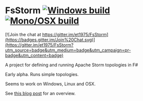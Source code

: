 FsStorm [![Windows build](https://ci.appveyor.com/api/projects/status/7jl4q2tohrol89ih?svg=true)](https://ci.appveyor.com/project/et1975/FsStorm) [![Mono/OSX build](https://travis-ci.org/et1975/FsStorm.svg?branch=master)](https://travis-ci.org/et1975/FsStorm)
=======

[![Join the chat at https://gitter.im/et1975/FsStorm](https://badges.gitter.im/Join%20Chat.svg)](https://gitter.im/et1975/FsStorm?utm_source=badge&utm_medium=badge&utm_campaign=pr-badge&utm_content=badge)

A project for defining and running Apache Storm topologies in F#

Early alpha. Runs simple topologies.

Seems to work on Windows, Linux and OSX.

See [this blog post][fwaris blog post] for an overview.


[fwaris blog post]:https://fwaris.wordpress.com/2015/01/21/stormin-f/
